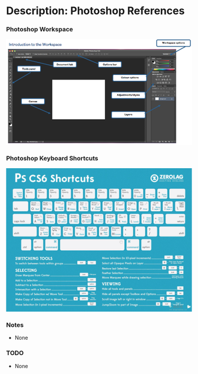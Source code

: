 # Description: Photoshop References

### Photoshop Workspace
![](images/cs6-01-workarea.png)

### Photoshop Keyboard Shortcuts
![](images/cs6-02-keyboard-shortcuts.jpg)

### Notes
* None

### TODO
* None
